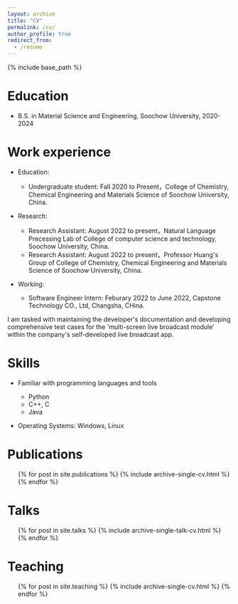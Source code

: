 ```yaml
---
layout: archive
title: "CV"
permalink: /cv/
author_profile: true
redirect_from:
  - /resume
---
```


{% include base_path %}

Education
======
* B.S. in Material Science and Engineering, Soochow University, 2020-2024

Work experience
======
* Education:
  * Undergraduate student: Fall 2020 to Present，College of Chemistry, Chemical Engineering and Materials Science of Soochow University, China.
 
* Research:
  * Research Assistant: August 2022 to present，Natural Language Precessing Lab of College of computer science and technology, Soochow University, China.
  * Research Assistant: August 2022 to present，Professor Huang's Group of College of Chemistry, Chemical Engineering and Materials Science of Soochow University, China.

* Working:
  * Software Engineer Intern: Feburary 2022 to June 2022, Capstone Technology CO., Ltd, Changsha, CHina.

I am tasked with maintaining the developer's documentation and developing comprehensive test cases for the 'multi-screen live broadcast module' within the company's self-developed live broadcast app.
 
Skills
======
* Familiar with programming languages and tools
  * Python
  * C++, C
  * Java
  
* Operating Systems: Windows, Linux

Publications
======
  <ul>{% for post in site.publications %}
    {% include archive-single-cv.html %}
  {% endfor %}</ul>
  
Talks
======
  <ul>{% for post in site.talks %}
    {% include archive-single-talk-cv.html %}
  {% endfor %}</ul>
  
Teaching
======
  <ul>{% for post in site.teaching %}
    {% include archive-single-cv.html %}
  {% endfor %}</ul>
